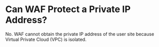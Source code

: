 # Can WAF Protect a Private IP Address?<a name="EN-US_TOPIC_0193630187"></a>

No. WAF cannot obtain the private IP address of the user site because Virtual Private Cloud \(VPC\) is isolated.

